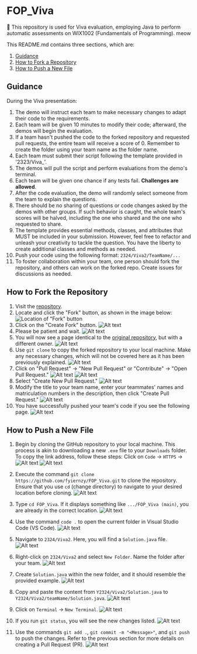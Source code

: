 # FOP_Viva

🌱 This repository is used for Viva evaluation, employing Java to perform automatic assessments on WIX1002 (Fundamentals of Programming). meow

This README.md contains three sections, which are:
1. [Guidance](https://github.com/fyiernzy/FOP_Viva?tab=readme-ov-file#guidance)
2. [How to Fork a Repository](https://github.com/fyiernzy/FOP_Viva?tab=readme-ov-file#how-to-fork-the-repository)
3. [How to Push a New File](https://github.com/fyiernzy/FOP_Viva?tab=readme-ov-file#how-to-push-a-new-file)

## Guidance

During the Viva presentation:

1. The demo will instruct each team to make necessary changes to adapt their code to the requirements.
2. Each team will be given 10 minutes to modify their code; afterward, the demos will begin the evaluation.
3. If a team hasn't pushed the code to the forked repository and requested pull requests, the entire team will receive a score of 0. Remember to create the folder using your team name as the folder name.
4. Each team must submit their script following the template provided in '2323/Viva_'.
5. The demos will pull the script and perform evaluations from the demo's terminal.
6. Each team will be given one chance if any tests fail. **Challenges are allowed**.
7. After the code evaluation, the demo will randomly select someone from the team to explain the questions.
8. There should be no sharing of questions or code changes asked by the demos with other groups. If such behavior is caught, the whole team's scores will be halved, including the one who shared and the one who requested to share.
9. The template provides essential methods, classes, and attributes that MUST be included in your submission. However, feel free to refactor and unleash your creativity to tackle the question. You have the liberty to create additional classes and methods as needed.
10. Push your code using the following format: `2324/Viva2/TeamName/...`
11. To foster collaboration within your team, one person should fork the repository, and others can work on the forked repo. Create issues for discussions as needed.

## How to Fork the Repository

1. Visit the [repository](https://github.com/fyiernzy/FOP_Viva).
2. Locate and click the "Fork" button, as shown in the image below:
   ![Location of "Fork" button](img/fork/fork-1.png)
3. Click on the "Create Fork" button.
   ![Alt text](img/fork/fork-2.png)
4. Please be patient and wait.
   ![Alt text](img/fork/fork-3.png)
5. You will now see a page identical to the [original repository](https://github.com/fyiernzy/FOP_Viva), but with a different owner.
   ![Alt text](img/fork/fork-4.png)
6. Use `git clone` to copy the forked repository to your local machine. Make any necessary changes, which will not be covered here as it has been previously explained.
   ![Alt text](img/fork/fork-5.png)
7. Click on "Pull Request" -> "New Pull Request" or "Contribute" -> "Open Pull Request."
   ![Alt text](img/fork/fork-7.png)
   ![Alt text](img/fork/fork-8.png)
8. Select "Create New Pull Request."
   ![Alt text](img/fork/fork-9.png)
9. Modify the title to your team name, enter your teammates' names and matriculation numbers in the description, then click "Create Pull Request."
   ![Alt text](img/fork/fork-10.png)
10. You have successfully pushed your team's code if you see the following page.
    ![Alt text](img/fork/fork-11.png)

## How to Push a New File

1. Begin by cloning the GitHub repository to your local machine. This process is akin to downloading a new `.exe` file to your `Downloads` folder. To copy the link address, follow these steps: Click on `Code` -> `HTTPS` -> ![Alt text](img/push/icon-1.png)
![Alt text](img/push/push-1.png)

2. Execute the command `git clone https://github.com/fyiernzy/FOP_Viva.git` to clone the repository. Ensure that you use `cd` (change directory) to navigate to your desired location before cloning.
![Alt text](img/push/push-2.png)

3. Type `cd FOP_Viva`. If it displays something like `.../FOP_Viva (main)`, you are already in the correct location.
![Alt text](img/push/push-3.png)

4. Use the command `code .` to open the current folder in Visual Studio Code (VS Code).
![Alt text](img/push/push-4.png)

5. Navigate to `2324/Viva2`. Here, you will find a `Solution.java` file.
![Alt text](img/push/push-6.png)

6. Right-click on `2324/Viva2` and select `New Folder`. Name the folder after your team.
![Alt text](img/push/push-7.png)

7. Create `Solution.java` within the new folder, and it should resemble the provided example.
![Alt text](img/push/push-8.png)

8. Copy and paste the content from `Y2324/Viva2/Solution.java` to `Y2324/Viva2/teamName/Solution.java`.
![Alt text](img/push/push-9.png)

9. Click on `Terminal` -> `New Terminal`.
![Alt text](img/push/push-10.png)

10. If you run `git status`, you will see the new changes listed.
![Alt text](img/push/push-11.png)

11. Use the commands `git add .`, `git commit -m "<Message>"`, and `git push` to push the changes. Refer to the previous section for more details on creating a Pull Request (PR).
![Alt text](img/push/push-12.png)
